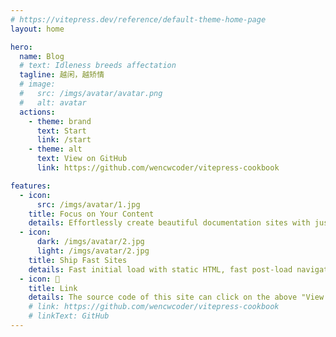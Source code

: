 ```yaml
---
# https://vitepress.dev/reference/default-theme-home-page
layout: home

hero:
  name: Blog
  # text: Idleness breeds affectation
  tagline: 越闲，越矫情
  # image:
  #   src: /imgs/avatar/avatar.png
  #   alt: avatar
  actions:
    - theme: brand
      text: Start
      link: /start
    - theme: alt
      text: View on GitHub
      link: https://github.com/wencwcoder/vitepress-cookbook

features:
  - icon:
      src: /imgs/avatar/1.jpg
    title: Focus on Your Content
    details: Effortlessly create beautiful documentation sites with just markdown.
  - icon:
      dark: /imgs/avatar/2.jpg
      light: /imgs/avatar/2.jpg
    title: Ship Fast Sites
    details: Fast initial load with static HTML, fast post-load navigation with client-side routing.
  - icon: 🚀
    title: Link
    details: The source code of this site can click on the above "View on GitHub"
    # link: https://github.com/wencwcoder/vitepress-cookbook
    # linkText: GitHub
---
```


<style>
.VPFeature .VPImage {
  border-radius: 6px; 
}
</style>
